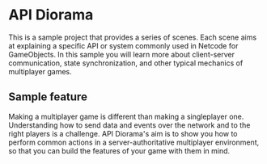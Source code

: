 # API Diorama

This is a sample project that provides a series of scenes. Each scene aims at explaining a specific API or system commonly used in Netcode for GameObjects. In this sample you will learn more about client-server communication, state synchronization, and other typical mechanics of multiplayer games.

## Sample feature

Making a multiplayer game is different than making a singleplayer one. Understanding how to send data and events over the network and to the right players is a challenge.
API Diorama's aim is to show you how to perform common actions in a server-authoritative multiplayer environment, so that you can build the features of your game with them in mind.